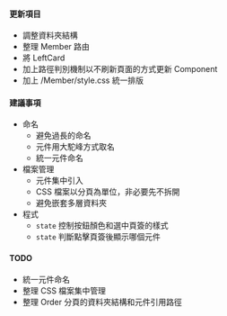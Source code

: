 #### 更新項目

- 調整資料夾結構
- 整理 Member 路由
- 將 LeftCard
- 加上路徑判別機制以不刷新頁面的方式更新 Component
- 加上 /Member/style.css 統一排版

#### 建議事項

- 命名
  - 避免過長的命名
  - 元件用大駝峰方式取名
  - 統一元件命名
- 檔案管理
  - 元件集中引入
  - CSS 檔案以分頁為單位，非必要先不拆開
  - 避免嵌套多層資料夾
- 程式
  - `state` 控制按鈕顏色和選中頁簽的樣式
  - `state` 判斷點擊頁簽後顯示哪個元件

#### TODO

- 統一元件命名
- 整理 CSS 檔案集中管理
- 整理 Order 分頁的資料夾結構和元件引用路徑
